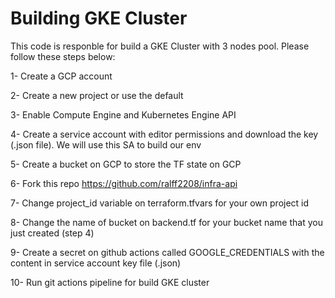 # Building GKE Cluster

This code is responble for build a GKE Cluster with 3 nodes pool. Please follow these steps below:   

1- Create a GCP account 

2- Create a new project or use the default

3- Enable Compute Engine and Kubernetes Engine API

4- Create a service account with editor permissions and download the key (.json file). We will use this SA to build our env

5- Create a bucket on GCP to store the TF state on GCP

6- Fork this repo https://github.com/ralff2208/infra-api

7- Change project_id variable on terraform.tfvars for your own project id

8- Change the name of bucket on backend.tf for your bucket name that you just created (step 4)

9- Create a secret on github actions called GOOGLE_CREDENTIALS with the content in service account key file (.json)

10- Run git actions pipeline for build GKE cluster